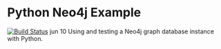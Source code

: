 Python Neo4j Example 
===================
[![Build Status](https://api.shippable.com/projects/54218f4678826375c3f0d266/badge?branchName=master)](https://app.shippable.com/projects/54218f4678826375c3f0d266/builds/latest)
jun 10
Using and testing a Neo4j graph database instance with Python.
